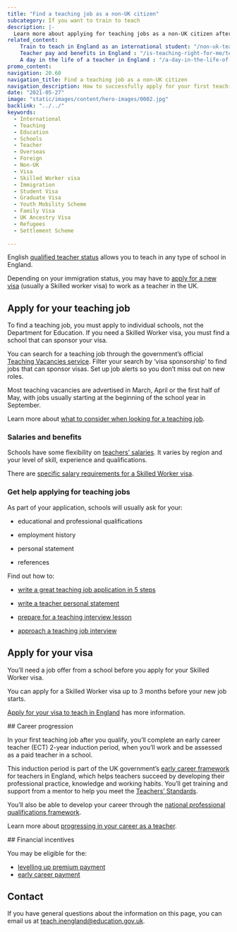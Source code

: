 ```yaml
---
title: "Find a teaching job as a non-UK citizen"
subcategory: If you want to train to teach
description: |-
  Learn more about applying for teaching jobs as a non-UK citizen after you qualify as a teacher.
related_content:
    Train to teach in England as an international student: "/non-uk-teachers/train-to-teach-in-england-as-an-international-student"
    Teacher pay and benefits in England : "/is-teaching-right-for-me/teacher-pay-and-benefits"
    A day in the life of a teacher in England : "/a-day-in-the-life-of-a-teacher"
promo_content:
navigation: 20.60
navigation_title: Find a teaching job as a non-UK citizen
navigation_description: How to successfully apply for your first teaching job.
date: "2021-05-27"
image: "static/images/content/hero-images/0002.jpg"
backlink: "../../"
keywords:
  - International
  - Teaching
  - Education
  - Schools
  - Teacher
  - Overseas
  - Foreign
  - Non-UK
  - Visa
  - Skilled Worker visa
  - Immigration
  - Student Visa
  - Graduate Visa
  - Youth Mobility Scheme
  - Family Visa
  - UK Ancestry Visa
  - Refugees
  - Settlement Scheme
  
---
```


English [qualified teacher status](/train-to-be-a-teacher/what-is-qts) allows you to teach in any type of school in England.

Depending on your immigration status, you may have to [apply for a new visa](/non-uk-teachers/visas-for-non-uk-teachers) (usually a Skilled worker visa) to work as a teacher in the UK. 

## Apply for your teaching job  

To find a teaching job, you must apply to individual schools, not the Department for Education. If you need a Skilled Worker visa, you must find a school that can sponsor your visa. 

You can search for a teaching job through the government’s official [Teaching Vacancies service](https://teaching-vacancies.service.gov.uk/). Filter your search by ‘visa sponsorship’ to find jobs that can sponsor visas. Set up job alerts so you don’t miss out on new roles. 

Most teaching vacancies are advertised in March, April or the first half of May, with jobs usually starting at the beginning of the school year in September.  

Learn more about [what to consider when looking for a teaching job](https://teaching-vacancies.campaign.gov.uk/find-a-teaching-role-at-the-right-school).


### Salaries and benefits 

Schools have some flexibility on [teachers’ salaries](/is-teaching-right-for-me/teacher-pay-and-benefits). It varies by region and your level of skill, experience and qualifications. 

There are [specific salary requirements for a Skilled Worker visa](/non-uk-teachers/visas-for-non-uk-teachers).


### Get help applying for teaching jobs 

As part of your application, schools will usually ask for your: 

* educational and professional qualifications 

* employment history 

* personal statement 

* references 

Find out how to: 

* [write a great teaching job application in 5 steps](https://teaching-vacancies.campaign.gov.uk/get-help-applying-for-teacher-jobs/write-a-great-teaching-job-application) 

* [write a teacher personal statement](https://teaching-vacancies.service.gov.uk/jobseeker-guides/how-to-write-teacher-personal-statement)  

* [prepare for a teaching interview lesson](https://teaching-vacancies.campaign.gov.uk/get-help-applying-for-teacher-jobs/prepare-for-a-teaching-interview-lesson)  

* [approach a teaching job interview](https://teaching-vacancies.campaign.gov.uk/get-help-applying-for-teacher-jobs/how-to-approach-a-teaching-job-interview) 


## Apply for your visa 

You’ll need a job offer from a school before you apply for your Skilled Worker visa.   

You can apply for a Skilled Worker visa up to 3 months before your new job starts.

[Apply for your visa to teach in England](/non-uk-teachers/visas-for-non-uk-teachers) has more information. 

 

## Career progression 

In your first teaching job after you qualify, you’ll complete an early career teacher (ECT) 2-year induction period, when you’ll work and be assessed as a paid teacher in a school. 

This induction period is part of the UK government’s [early career framework](https://www.gov.uk/government/publications/early-career-framework) for teachers in England, which helps teachers succeed by developing their professional practice, knowledge and working habits. You’ll get training and support from a mentor to help you meet the [Teachers’ Standards](https://www.gov.uk/government/publications/teachers-standards). 

You’ll also be able to develop your career through the [national professional qualifications framework](https://www.gov.uk/guidance/national-professional-qualifications-framework). 

Learn more about [progressing in your career as a teacher](/is-teaching-right-for-me/career-progression).  

## Financial incentives 

You may be eligible for the:

* [levelling up premium payment](https://www.gov.uk/guidance/levelling-up-premium-payments-for-teachers)
* [early career payment](https://www.gov.uk/guidance/early-career-payments-guidance-for-teachers-and-schools)

## Contact

If you have general questions about the information on this page, you can email us at teach.inengland@education.gov.uk.


 

 


 

 

 